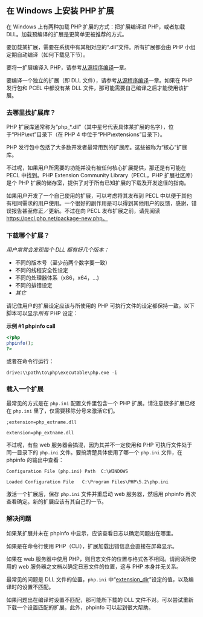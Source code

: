 在 Windows 上安装 PHP 扩展
--------------------------

在 Windows 上有两种加载 PHP 扩展的方式：把扩展编译进 PHP，或者加载
DLL。加载预编译的扩展是更简单更被推荐的方式。

要加载某扩展，需要在系统中有其相对应的“.dll”文件。所有扩展都会由 PHP
小组定期自动编译（如何下载见下节）。

要将一扩展编译入
PHP，请参考<a href="/install/windows/legacy/index.html#install.windows.building" class="link">从源程序编译</a>一章。

要编译一个独立的扩展（即 DLL
文件），请参考<a href="/install/windows/legacy/index.html#install.windows.building" class="link">从源程序编译</a>一章。如果在
PHP 发行包和 PCEL 中都没有某 DLL
文件，那可能需要自己编译之后才能使用该扩展。

### 去哪里找扩展库？

PHP
扩展库通常称为“php\_\*.dll”（其中星号代表具体某扩展的名字），位于“PHP\\ext”目录下（在
PHP 4 中位于“PHP\\extensions”目录下）。

PHP 发行包中包括了大多数开发者最常用到的扩展库。这些被称为“核心”扩展库。

不过呢，如果用户所需要的功能并没有被任何核心扩展提供，那还是有可能在
PECL 中找到。PHP Extension Community Library（PECL，PHP 扩展社区库）是个
PHP 扩展的储存室，提供了对于所有已知扩展的下载及开发途径的指南。

如果用户开发了一个自己使用的扩展，可以考虑将其发布到 PECL
中以便于其他有相同需求的用户使用。一个很好的副作用是可以得到其他用户的反馈，感谢，错误报告甚至修正／更新。不过在向
PECL 发布扩展之前，请先阅读 https://pecl.php.net/package-new.php。

### 下载哪个扩展？

*用户常常会发现每个 DLL 都有好几个版本：*

-   <span class="simpara"> 不同的版本号（至少前两个数字要一致） </span>
-   <span class="simpara"> 不同的线程安全性设定 </span>
-   <span class="simpara"> 不同的处理器体系（x86，x64，...) </span>
-   <span class="simpara"> 不同的排错设定 </span>
-   <span class="simpara"> *其它* </span>

请记住用户的扩展设定应该与所使用的 PHP
可执行文件的设定都保持一致。以下脚本可以显示*所有* PHP 设定：

**示例 \#1 <span class="function">phpinfo</span> call**

``` php
<?php
phpinfo();
?>
```

或者在命令行运行：

    drive:\\path\to\php\executable\php.exe -i

### 载入一个扩展

最常见的方式是在 `php.ini` 配置文件里包含一个 PHP
扩展。请注意很多扩展已经在 `php.ini` 里了，仅需要移除分号来激活它们。

    ;extension=php_extname.dll

    extension=php_extname.dll

不过呢，有些 web 服务器会搞混，因为其并不一定使用和 PHP
可执行文件处于同一目录下的 `php.ini` 文件。要搞清楚具体使用了哪一个
`php.ini` 文件，在 <span class="function">phpinfo</span> 的输出中查看：

    Configuration File (php.ini) Path  C:\WINDOWS

    Loaded Configuration File   C:\Program Files\PHP\5.2\php.ini

激活一个扩展后，保存 `php.ini` 文件并重启动 web 服务器，然后用 <span
class="function">phpinfo</span>
再次查看确定。新的扩展应该有其自己的一节。

### 解决问题

如果某扩展并未在 <span class="function">phpinfo</span>
中显示，应该查看日志以确定问题出在哪里。

如果是在命令行使用 PHP（CLI），扩展加载出错信息会直接在屏幕显示。

如果在 web 服务器中使用
PHP，则日志文件的位置与格式各不相同。请阅读所使用的 web
服务器之文档以确定日志文件的位置，这与 PHP 本身并无关系。

最常见的问题是 DLL 文件的位置，`php.ini`
中“<a href="/ini/core.html#ini.extension-dir" class="link">extension_dir</a>”设定的值，以及编译时的设置不匹配。

如果问题出在编译时设置不匹配，那可能所下载的 DLL
文件不对。可以尝试重新下载一个设置匹配的扩展。此外，<span
class="function">phpinfo</span> 可以起到很大帮助。
